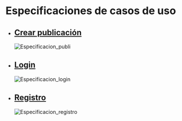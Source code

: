 # Especificaciones de casos de uso

 - ## [Crear publicación](https://github.com/Dmoga31/TFG_DiegoMorales_RooMe/tree/main/UMLs/Diagramas/Especificaciones_de_casos_de_uso/Crear_publicacion)
   ![Especificacion_publi](https://github.com/user-attachments/assets/0288c95c-fc01-403d-9da8-9641a837520c)

 - ## [Login](https://github.com/Dmoga31/TFG_DiegoMorales_RooMe/tree/main/UMLs/Diagramas/Especificaciones_de_casos_de_uso/Login)
   ![Especificacion_login](https://github.com/user-attachments/assets/75c2cd15-b8bc-4d63-9a50-cf50cf7d182a)


 - ## [Registro](https://github.com/Dmoga31/TFG_DiegoMorales_RooMe/tree/main/UMLs/Diagramas/Especificaciones_de_casos_de_uso/Registro)
   ![Especificacion_registro](https://github.com/user-attachments/assets/165cb16a-dd23-495a-b020-47e16893e672)
